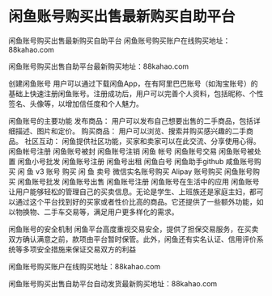 # 闲鱼账号购买出售最新购买自助平台
闲鱼账号购买出售最新购买自助平台
闲鱼账号购买账户在线购买地址：88kahao.com

闲鱼账号购买出售自助平台最新购买地址：88kahao.com

创建闲鱼账号
用户可以通过下载闲鱼App，在有阿里巴巴账号（如淘宝账号）的基础上快速注册闲鱼账号。注册成功后，用户可以完善个人资料，包括昵称、个性签名、头像等，以增加信任度和个人魅力。

闲鱼账号的主要功能
发布商品： 用户可以发布自己想要出售的二手商品，包括详细描述、图片和定价。
购买商品： 用户可以浏览、搜索并购买感兴趣的二手商品。
社区互动： 闲鱼提供社区功能，买家和卖家可以在此交流、分享使用心得。
闲鱼帐号注册
闲鱼账号被封
闲鱼账号注销
闲鱼 帐号
闲鱼账号交易
闲鱼账号被处置
闲鱼小号批发
闲鱼账号注册
闲鱼号出租
闲鱼白号
闲鱼助手github
咸鱼账号购买
闲 鱼 v3 账号 购买
闲 鱼 卖号
微信实名账号购买
Alipay 账号购买
闲鱼账号购买
闲鱼账号批发
闲鱼账号出售
闲鱼账号注册
闲鱼账号在生活中的应用
闲鱼账号让用户能够轻松的管理自己的买卖信息。无论是学生、上班族还是家庭主妇，都可以通过这个平台找到好的买家或者性价比高的商品。它还提供了一些额外功能，如以物换物、二手车交易等，满足用户更多样化的需求。

闲鱼账号的安全机制
闲鱼平台高度重视交易安全，提供了担保交易服务，在买卖双方确认满意之前，款项由平台暂时保管。此外，闲鱼还有实名认证、信用评价系统等多项安全措施来保证交易双方的利益

闲鱼账号购买账户在线购买地址：88kahao.com

闲鱼账号购买出售自助平台自动发货最新购买地址：88kahao.com
